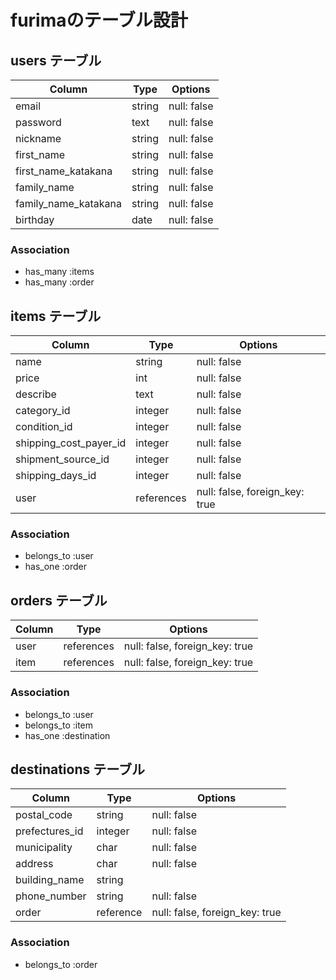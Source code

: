 # furimaのテーブル設計

## users テーブル

| Column               | Type   | Options     |
| -------------------- | ------ | ----------- |
| email                | string | null: false |
| password             | text   | null: false |
| nickname             | string | null: false |
| first_name           | string | null: false |
| first_name_katakana  | string | null: false |
| family_name          | string | null: false |
| family_name_katakana | string | null: false |
| birthday             | date   | null: false |

### Association
- has_many :items
- has_many :order


## items テーブル

| Column                 | Type       | Options                        |
| ---------------------- | ---------- | ------------------------------ |
| name                   | string     | null: false                    |
| price                  | int        | null: false                    |
| describe               | text       | null: false                    |
| category_id            | integer    | null: false                    |
| condition_id           | integer    | null: false                    |
| shipping_cost_payer_id | integer    | null: false                    |
| shipment_source_id     | integer    | null: false                    |
| shipping_days_id       | integer    | null: false                    |
| user                   | references | null: false, foreign_key: true |

### Association
- belongs_to :user
- has_one :order


## orders テーブル

| Column  | Type       | Options                        |
| ------- | ---------- | ------------------------------ |
| user    | references | null: false, foreign_key: true |
| item    | references | null: false, foreign_key: true |

### Association
- belongs_to :user
- belongs_to :item
- has_one :destination


## destinations テーブル

| Column         | Type       | Options                        |
| -------------- | ---------- | ------------------------------ |
| postal_code    | string     | null: false                    |
| prefectures_id | integer    | null: false                    |
| municipality   | char       | null: false                    |
| address        | char       | null: false                    |
| building_name  | string     |                                |
| phone_number   | string     | null: false                    |
| order          | reference  | null: false, foreign_key: true |

### Association
- belongs_to :order
